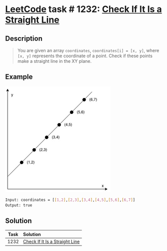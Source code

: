# [LeetCode][leetcode] task # 1232: [Check If It Is a Straight Line][task]

Description
-----------

> You are given an array `coordinates`, `coordinates[i] = [x, y]`,
> where `[x, y]` represents the coordinate of a point.
> Check if these points make a straight line in the XY plane.

Example
-------

![points.png](image/points.png)

```sh
Input: coordinates = [[1,2],[2,3],[3,4],[4,5],[5,6],[6,7]]
Output: true
```

Solution
--------

| Task | Solution                                   |
|:----:|:-------------------------------------------|
| 1232 | [Check If It Is a Straight Line][solution] |


[leetcode]: <http://leetcode.com/>
[task]: <https://leetcode.com/problems/check-if-it-is-a-straight-line/>
[solution]: <https://github.com/wellaxis/praxis-leetcode/blob/main/src/main/java/com/witalis/praxis/leetcode/task/h13/p1232/option/Practice.java>
